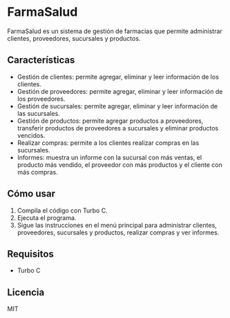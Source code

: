 # FarmaSalud

FarmaSalud es un sistema de gestión de farmacias que permite administrar clientes, proveedores, sucursales y productos.

## Características

- Gestión de clientes: permite agregar, eliminar y leer información de los clientes.
- Gestión de proveedores: permite agregar, eliminar y leer información de los proveedores.
- Gestión de sucursales: permite agregar, eliminar y leer información de las sucursales.
- Gestión de productos: permite agregar productos a proveedores, transferir productos de proveedores a sucursales y eliminar productos vencidos.
- Realizar compras: permite a los clientes realizar compras en las sucursales.
- Informes: muestra un informe con la sucursal con más ventas, el producto más vendido, el proveedor con más productos y el cliente con más compras.

## Cómo usar

1. Compila el código con Turbo C.
2. Ejecuta el programa.
3. Sigue las instrucciones en el menú principal para administrar clientes, proveedores, sucursales y productos, realizar compras y ver informes.

## Requisitos

- Turbo C

## Licencia

MIT
